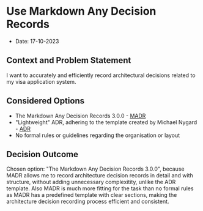 # Use Markdown Any Decision Records

* Date: 17-10-2023

## Context and Problem Statement

I want to accurately and efficiently record architectural decisions related to my visa application system.

## Considered Options

* The Markdown Any Decision Records 3.0.0 - [MADR](https://adr.github.io/madr/)
* "Lightweight" ADR, adhering to the template created by Michael Nygard - [ADR](https://adr.github.io/)
* No formal rules or guidelines regarding the organisation or layout

## Decision Outcome

Chosen option: "The Markdown Any Decision Records 3.0.0", because MADR allows me to record architecture decision records in detail and with structure, without adding unnecessary complexitity, unlike the ADR template. Also MADR is much more fitting for the task than no formal rules as MADR has a predefined template with clear sections, making the architecture decision recording process efficient and consistent.
